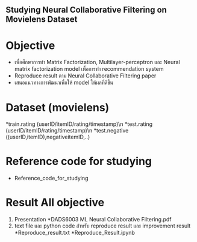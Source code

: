 ## Studying Neural Collaborative Filtering on Movielens Dataset
# Objective
* เพื่อศึกษาการทำ Matrix Factorization, Multilayer-perceptron และ Neural matrix factorization model เพื่อการทำ recommendation system
* Reproduce result ตาม Neural Collaborative Filtering paper
* เสนอแนวทางการพัฒนาเพื่อให้ model ให้ผลที่ดีขึ้น
# Dataset (movielens)
*train.rating (userID/itemID/rating/timestamp)\n
*test.rating (userID/itemID/rating/timestamp)\n
*test.negative ((userID,itemID),negativeitemID,..)
# Reference code for studying
* Reference_code_for_studying
# Result All objective
1. Presentation
   *DADS6003 ML Neural Collaborative Filtering.pdf
2. text file และ python code สำหรับ reproduce result และ improvement result
   *Reproduce_result.txt
   *Reproduce_Result.ipynb

